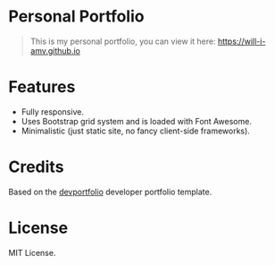 # Personal Portfolio
> This is my personal portfolio, you can view it here:
> https://will-i-amv.github.io

# Features

* Fully responsive.
* Uses Bootstrap grid system and is loaded with Font Awesome. 
* Minimalistic (just static site, no fancy client-side frameworks).

# Credits

Based on the [devportfolio](https://github.com/RyanFitzgerald/devportfolio) developer portfolio template. 

# License

MIT License.